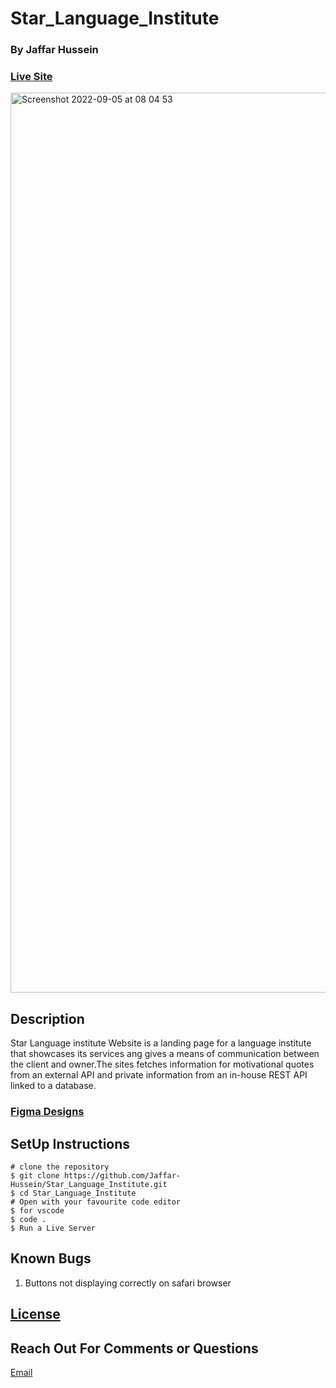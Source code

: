 # Star_Language_Institute
### By Jaffar Hussein
### [Live Site](https://jaffar-hussein.github.io/Star_Language_Institute/) 

<img width="1440" alt="Screenshot 2022-09-05 at 08 04 53" src="https://user-images.githubusercontent.com/57854451/188371423-5ad0f59e-a139-412f-934b-d69ac8ea2301.png">

## Description 

Star Language institute Website is a landing page for a language institute that showcases its services ang gives a means of communication between the client and owner.The sites fetches information for motivational quotes from an external API and private information from an in-house REST API linked to a database.
### [Figma Designs](https://www.figma.com/file/SJCLWvBlnjqLSVR2S0BeuM/Star-Language-Institute?node-id=0%3A1)
## SetUp Instructions

    # clone the repository
    $ git clone https://github.com/Jaffar-Hussein/Star_Language_Institute.git
    $ cd Star_Language_Institute
    # Open with your favourite code editor
    $ for vscode 
    $ code .
    $ Run a Live Server
    
## Known Bugs

1. Buttons not displaying correctly on safari browser
     
## [License](https://github.com/Jaffar-Hussein/Star_Language_Institute/blob/master/LICENSE)

## Reach Out For Comments or Questions

[Email](jaffar.gura@student.moringaschool.com)
